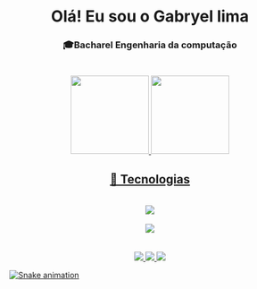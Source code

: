 <div align="center">
 <h1>Olá! Eu sou o Gabryel lima</h1>
 <h3>🎓Bacharel Engenharia da computação</h3>
 
 #
 
</div>

 <div align="center">
  <a href="https://github.com/Gabryel-lima">
   <img height="140em" src="https://github-readme-stats.vercel.app/api/top-langs/?username=Gabryel-lima&layout=compact&langs_count=7&theme=gotham&text_color=FDFDFD&title_color=00FFFF&hide_border=none&bg_color=0D1117&custom_title=Linguagens%20Ativas"/>
   <img height="140em" src="https://github-readme-stats.vercel.app/api?username=Gabryel-lima&theme=gotham&show_icons=true&icon_color=00FFFF&text_color=FDFDFD&title_color=00FFFF&hide_border=none&bg_color=0D1117&custom_title=Gabryel%20lima%20GitHub%20Estatísticas"/>
</div>
 
 <div align="center">
  <h2>🥇 Tecnologias</h2>
 
 </div>
 
<div align="center"><br>
 <img src="https://skillicons.dev/icons?i=html,css,js,bootstrap,python" /><br><br>
 <img src="https://skillicons.dev/icons?i=mysql,vscode,git,github" /><br><br>
</div><br>
 
 
 <div align="center">
  <a href = "mailto:contatogabbryellimasi@gmail.com" target="_blank"><img src="https://img.shields.io/badge/Gmail-008000?style=for-the-badge&logo=gmail&logoColor=black"</a>
  <a href="https://www.linkedin.com/in/gabryel-lima-9076541b2/" target="_blank"><img src="https://img.shields.io/badge/LinkedIn-1e90ff?style=for-the-badge&logo=linkedin&logoColor=black"</a> 
  <a href="https://www.instagram.com/gabryel27/" target="_blank"><img src="https://img.shields.io/badge/instagram-dc146c?style=for-the-badge&logo=instagram&logoColor=black"</a>
</div>

 ![Snake animation](https://github.com/Gabryel-lima/Gabryel-lima/blob/output/github-contribution-grid-snake.svg)
